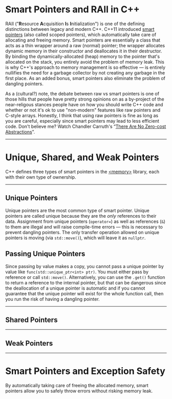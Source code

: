 # Smart Pointers and RAII in C++
RAII ("**R**esource **A**cquisition **I**s **I**nitialization") is one of the defining distinctions between legacy and modern C++. C++11 introduced [smart pointers](https://github.com/EthanC2/Notes-and-Writeups/blob/main/C%2B%2B/Memory%20Management/Smart%20Pointers%20and%20RAII.md) (also called scoped pointers), which automatically take care of allocating and freeing memory.
Smart pointers are essentially a class that acts as a thin wrapper around a raw (normal) pointer; the wrapper allocates dynamic memory in their constructor and deallocates it in
their destructor. By binding the dynamically-allocated (heap) memory to the pointer that's allocated on the stack, you entirely avoid the problem of memory leak. This is why C++'s approach to memory management is so effective — is entirely nullifies the need for a garbage collector by not creating any garbage in the first place. As an added bonus, smart pointers also eliminate the problem of dangling pointers.

As a (cultural?) note, the debate between raw vs smart pointers is one of those hills that people have pretty strong opinions on as a by-project of the near-religous stances people have on how you should write C++ code and whether or not it's ok to use "non-modern" features like raw pointers and C-style arrays. Honestly, I think that using raw pointers is fine as long as you are careful, especially since smart pointers may lead to less efficient code. Don't believe me? Watch Chandler Carruth's “[There Are No Zero-cost Abstractions](https://www.youtube.com/watch?v=rHIkrotSwcc)”.

---

# Unique, Shared, and Weak Pointers
C++ defines three types of smart pointers in the [\<memory\>](https://en.cppreference.com/w/cpp/header/memory) library, each with their own type of ownership.

---

## Unique Pointers
Unique pointers are the most common type of smart pointer. Unique pointers are called unique because they are the _only_ references to their data. Assignment from
unique pointers (`operator=`) as well as references (`&`) to them are illegal and will raise compile-time errors — this is necessary to prevent dangling pointers. 
The only transfer operation allowed on unique pointers is moving (via `std::move()`), which will leave it as `nullptr`.

## Passing Unique Pointers
Since passing by value makes a copy, you cannot pass a unique pointer by value like `func(std::unique_ptr<int> ptr)`. You must either pass by reference or call `std::move()`. 
Alternatively, you can use the `.get()` function to return a reference to the internal pointer, but that can be dangerous since the deallocation of a unique pointer is automatic
and if you cannot guarantee that the unique pointer will exist for the whole function call, then you run the risk of having a dangling pointer.



---

## Shared Pointers

---

## Weak Pointers

---

# Smart Pointers and Exception Safety
By automatically taking care of freeing the allocated memory, smart pointers allow you to safely throw errors without risking memory leak.
